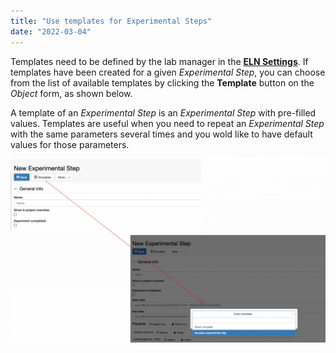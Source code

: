 ```yaml
---
title: "Use templates for Experimental Steps"
date: "2022-03-04"
---
```


Templates need to be defined by the lab manager in the [**ELN Settings**](https://openbis.ch/index.php/docs/admin-documentation/create-templates-for-objects/). If templates have been created for a given _Experimental Step_, you can choose from the list of available templates by clicking the **Template** button on the _Object_ form, as shown below.  

A template of an _Experimental Step_ is an _Experimental Step_ with pre-filled values. Templates are useful when you need to repeat an _Experimental Step_ with the same parameters several times and you wold like to have default values for those parameters.  

![](images/Exp-Ste-templates-1024x598.png)
